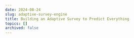 ```yaml
---
date: 2024-08-24
slug: adaptive-survey-engine
title: Building an Adaptive Survey to Predict Everything
topics: []
archived: false
---
```

